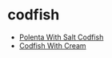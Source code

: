 # codfish

 * [Polenta With Salt Codfish](index/p/polenta-with-salt-codfish-20051.json)
 * [Codfish With Cream](index/c/codfish-with-cream.json)

